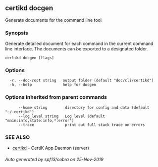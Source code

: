 ## certikd docgen

Generate documents for the command line tool

### Synopsis

Generate detailed document for each command in the current command line interface. The documents can be exported to a designated folder.

```
certikd docgen [flags]
```

### Options

```
  -r, --doc-root string   output folder (default "doc/cli/certikd")
  -h, --help              help for docgen
```

### Options inherited from parent commands

```
      --home string        directory for config and data (default "~/.certikd")
      --log_level string   Log level (default "main:info,state:info,*:error")
      --trace              print out full stack trace on errors
```

### SEE ALSO

* [certikd](certikd.md)	 - CertiK App Daemon (server)

###### Auto generated by spf13/cobra on 25-Nov-2019
